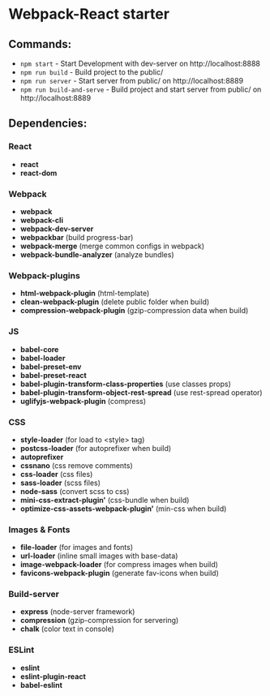 # Webpack-React starter

## Commands:
* `npm start` - Start Development with dev-server on http://localhost:8888
* `npm run build` - Build project to the public/
* `npm run server` - Start server from public/ on http://localhost:8889
* `npm run build-and-serve` - Build project and start server from public/ on http://localhost:8889


## Dependencies:

### React
* **react**
* **react-dom**

### Webpack
* **webpack**
* **webpack-cli**
* **webpack-dev-server**
* **webpackbar** (build progress-bar)
* **webpack-merge** (merge common configs in webpack)
* **webpack-bundle-analyzer** (analyze bundles)

### Webpack-plugins
* **html-webpack-plugin** (html-template)
* **clean-webpack-plugin** (delete public folder when build)
* **compression-webpack-plugin** (gzip-compression data when build)

### JS
* **babel-core** 
* **babel-loader** 
* **babel-preset-env** 
* **babel-preset-react** 
* **babel-plugin-transform-class-properties** (use classes props)
* **babel-plugin-transform-object-rest-spread** (use rest-spread operator)
* **uglifyjs-webpack-plugin** (compress)

### CSS
* **style-loader** (for load to &lt;style&gt; tag)
* **postcss-loader** (for autoprefixer when build)
* **autoprefixer**
* **cssnano** (css remove comments)
* **css-loader** (css files)
* **sass-loader** (scss files)
* **node-sass** (convert scss to css)
* **mini-css-extract-plugin'** (css-bundle when build)
* **optimize-css-assets-webpack-plugin'** (min-css when build)

### Images & Fonts
* **file-loader** (for images and fonts)
* **url-loader** (inline small images with base-data)
* **image-webpack-loader** (for compress images when build)
* **favicons-webpack-plugin** (generate fav-icons when build)

### Build-server
* **express** (node-server framework)
* **compression** (gzip-compression for servering)
* **chalk** (color text in console)

### ESLint
* **eslint**
* **eslint-plugin-react**
* **babel-eslint**
